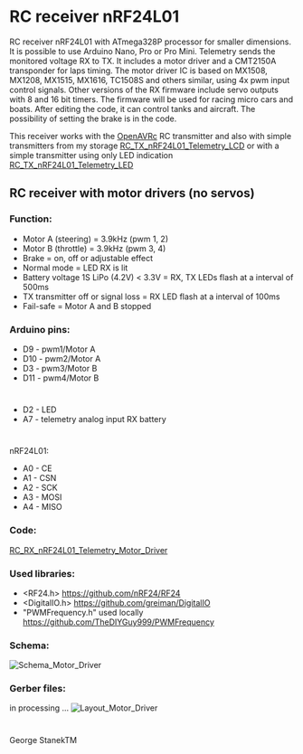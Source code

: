 # RC receiver nRF24L01 
RC receiver nRF24L01 with ATmega328P processor for smaller dimensions.
It is possible to use Arduino Nano, Pro or Pro Mini.
Telemetry sends the monitored voltage RX to TX. 
It includes a motor driver and a CMT2150A transponder for laps timing.
The motor driver IC is based on MX1508, MX1208, MX1515, MX1616, TC1508S and others similar, using 4x pwm input control signals.
Other versions of the RX firmware include servo outputs with 8 and 16 bit timers.
The firmware will be used for racing micro cars and boats.
After editing the code, it can control tanks and aircraft.
The possibility of setting the brake is in the code.

This receiver works with the [OpenAVRc](https://github.com/stanekTM/OpenAVRc_Dev) RC transmitter and also with simple transmitters from my storage [RC_TX_nRF24L01_Telemetry_LCD](https://github.com/stanekTM/RC_TX_nRF24L01_Telemetry_LCD)
or with a simple transmitter using only LED indication [RC_TX_nRF24L01_Telemetry_LED](https://github.com/stanekTM/RC_TX_nRF24L01_Telemetry_LED)

## RC receiver with motor drivers (no servos)
### Function:
* Motor A (steering) = 3.9kHz (pwm 1, 2)
* Motor B (throttle) = 3.9kHz (pwm 3, 4)
* Brake = on, off or adjustable effect 
* Normal mode = LED RX is lit
* Battery voltage 1S LiPo (4.2V) < 3.3V = RX, TX LEDs flash at a interval of 500ms
* TX transmitter off or signal loss = RX LED flash at a interval of 100ms 
* Fail-safe = Motor A and B stopped

### Arduino pins:
* D9  - pwm1/Motor A
* D10 - pwm2/Motor A
* D3  - pwm3/Motor B
* D11 - pwm4/Motor B
#
* D2  - LED
* A7  - telemetry analog input RX battery
#
nRF24L01:
* A0  - CE
* A1  - CSN
* A2  - SCK
* A3  - MOSI
* A4  - MISO

### Code:
[RC_RX_nRF24L01_Telemetry_Motor_Driver](https://github.com/stanekTM/RC_RX_nRF24L01_Telemetry_Motor_Driver_Servo/blob/master/RC_RX_nRF24L01_Telemetry_Motor_Driver/RC_RX_nRF24L01_Telemetry_Motor_Driver.ino)

### Used libraries:
* <RF24.h>                      https://github.com/nRF24/RF24 
* <DigitalIO.h>                 https://github.com/greiman/DigitalIO
* "PWMFrequency.h" used locally https://github.com/TheDIYGuy999/PWMFrequency

### Schema:
![Schema_Motor_Driver](https://raw.githubusercontent.com/stanekTM/RC_RX_nRF24L01_Telemetry_Motor_Driver_Servo/master/RC_RX_nRF24L01_Telemetry_Motor_Driver/Schema_Motor_Driver.PNG)

### Gerber files: 
in processing ...
![Layout_Motor_Driver](https://raw.githubusercontent.com/stanekTM/RC_RX_nRF24L01_Telemetry_Motor_Driver_Servo/master/RC_RX_nRF24L01_Telemetry_Motor_Driver/Layout_Motor_Driver.PNG)
#
George StanekTM
